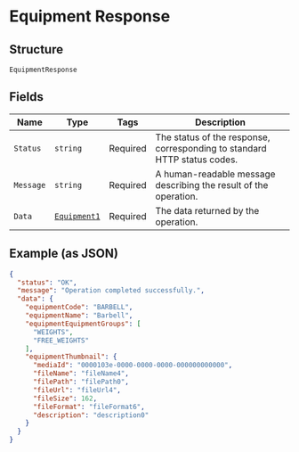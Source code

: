 
# Equipment Response

## Structure

`EquipmentResponse`

## Fields

| Name | Type | Tags | Description |
|  --- | --- | --- | --- |
| `Status` | `string` | Required | The status of the response, corresponding to standard HTTP status codes. |
| `Message` | `string` | Required | A human-readable message describing the result of the operation. |
| `Data` | [`Equipment1`](../../doc/models/equipment-1.md) | Required | The data returned by the operation. |

## Example (as JSON)

```json
{
  "status": "OK",
  "message": "Operation completed successfully.",
  "data": {
    "equipmentCode": "BARBELL",
    "equipmentName": "Barbell",
    "equipmentEquipmentGroups": [
      "WEIGHTS",
      "FREE_WEIGHTS"
    ],
    "equipmentThumbnail": {
      "mediaId": "0000103e-0000-0000-0000-000000000000",
      "fileName": "fileName4",
      "filePath": "filePath0",
      "fileUrl": "fileUrl4",
      "fileSize": 162,
      "fileFormat": "fileFormat6",
      "description": "description0"
    }
  }
}
```

